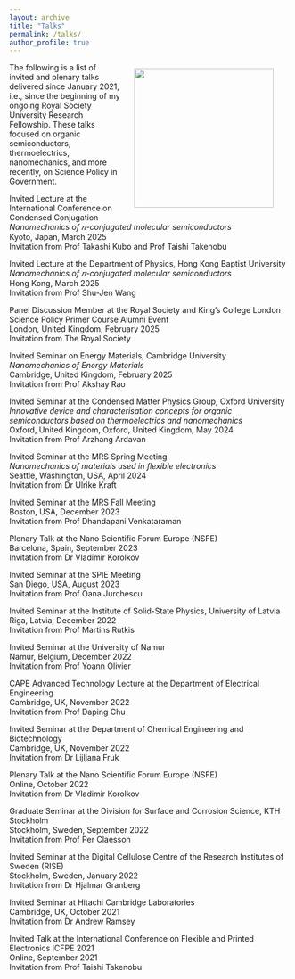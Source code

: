 ```yaml
---
layout: archive
title: "Talks"
permalink: /talks/
author_profile: true
---
```



<img align = "right" src="https://deepak-venkateshvaran.github.io/portfolio/images/1P9A4270.jpg" width="250" style="padding-right: 30px; padding-left: 20px; padding-bottom: 20px; padding-top: 10px;">

The following is a list of invited and plenary talks delivered since January 2021, i.e., since the beginning of my ongoing Royal Society University Research Fellowship. These talks focused on organic semiconductors, thermoelectrics, nanomechanics, and more recently, on Science Policy in Government.

Invited Lecture at the International Conference on Condensed Conjugation <br /> _Nanomechanics of 𝜋-conjugated molecular semiconductors_ <br /> Kyoto, Japan, March 2025 <br /> Invitation from Prof Takashi Kubo and Prof Taishi Takenobu

Invited Lecture at the Department of Physics, Hong Kong Baptist University <br /> _Nanomechanics of 𝜋-conjugated molecular semiconductors_ <br /> Hong Kong, March 2025 <br /> Invitation from Prof Shu-Jen Wang

Panel Discussion Member at the Royal Society and King’s College London Science Policy Primer Course Alumni Event <br /> London, United Kingdom, February 2025 <br /> Invitation from The Royal Society

Invited Seminar on Energy Materials, Cambridge University <br /> _Nanomechanics of Energy Materials_ <br /> Cambridge, United Kingdom, February 2025 <br /> Invitation from Prof Akshay Rao

Invited Seminar at the Condensed Matter Physics Group, Oxford University <br /> _Innovative device and characterisation concepts for organic semiconductors based on thermoelectrics and nanomechanics_ <br /> Oxford, United Kingdom, Oxford, United Kingdom, May 2024 <br /> Invitation from Prof Arzhang Ardavan

Invited Seminar at the MRS Spring Meeting <br /> _Nanomechanics of materials used in flexible electronics_ <br />  Seattle, Washington, USA, April 2024 <br /> Invitation from Dr Ulrike Kraft

Invited Seminar at the MRS Fall Meeting <br /> Boston, USA, December 2023<br /> Invitation from Prof Dhandapani Venkataraman

Plenary Talk at the Nano Scientific Forum Europe (NSFE) <br /> Barcelona, Spain, September 2023 <br /> Invitation from Dr Vladimir Korolkov

Invited Seminar at the SPIE Meeting <br /> San Diego, USA, August 2023 <br /> Invitation from Prof Oana Jurchescu

Invited Seminar at the Institute of Solid-State Physics, University of Latvia <br /> Riga, Latvia, December 2022 <br /> Invitation from Prof Martins Rutkis

Invited Seminar at the University of Namur <br /> Namur, Belgium, December 2022 <br /> Invitation from Prof Yoann Olivier

CAPE Advanced Technology Lecture at the Department of Electrical Engineering <br /> Cambridge, UK, November 2022 <br /> Invitation from Prof Daping Chu

Invited Seminar at the Department of Chemical Engineering and Biotechnology <br /> Cambridge, UK, November 2022 <br /> Invitation from Dr Lijljana Fruk

Plenary Talk at the Nano Scientific Forum Europe (NSFE) <br />  Online, October 2022 <br /> Invitation from Dr Vladimir Korolkov

Graduate Seminar at the Division for Surface and Corrosion Science, KTH Stockholm <br /> Stockholm, Sweden, September 2022 <br /> Invitation from Prof Per Claesson

Invited Seminar at the Digital Cellulose Centre of the Research Institutes of Sweden (RISE) <br />  Stockholm, Sweden, January 2022 <br /> Invitation from Dr Hjalmar Granberg

Invited Seminar at Hitachi Cambridge Laboratories <br /> Cambridge, UK, October 2021 <br /> Invitation from Dr Andrew Ramsey

Invited Talk at the International Conference on Flexible and Printed Electronics ICFPE 2021 <br />  Online, September 2021 <br /> Invitation from Prof Taishi Takenobu
